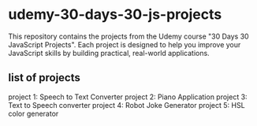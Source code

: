 # udemy-30-days-30-js-projects
This repository contains the projects from the Udemy course "30 Days 30 JavaScript Projects". 
Each project is designed to help you improve your JavaScript skills by building practical, real-world applications.

## list of projects
project 1: Speech to Text Converter
project 2: Piano Application
project 3: Text to Speech converter
project 4: Robot Joke Generator
project 5: HSL color generator

